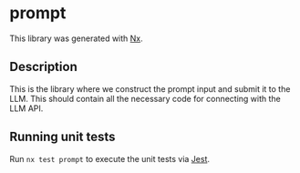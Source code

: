 # prompt

This library was generated with [Nx](https://nx.dev).

## Description

This is the library where we construct the prompt input and submit it to the LLM.
This should contain all the necessary code for connecting with the LLM API.

## Running unit tests

Run `nx test prompt` to execute the unit tests via [Jest](https://jestjs.io).
